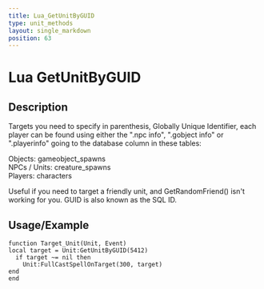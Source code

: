 ```yaml
---
title: Lua_GetUnitByGUID
type: unit_methods
layout: single_markdown
position: 63
---
```


# Lua GetUnitByGUID

## Description

Targets you need to specify in parenthesis, Globally Unique Identifier, each player can be found using either the ".npc info", ".gobject info" or ".playerinfo" going to the database column in these tables:

Objects: gameobject_spawns              
NPCs / Units: creature_spawns              
Players: characters              

Useful if you need to target a friendly unit, and GetRandomFriend() isn't working for you. GUID is also known as the SQL ID.

## Usage/Example

```
function Target_Unit(Unit, Event)
local target = Unit:GetUnitByGUID(5412)
  if target ~= nil then
    Unit:FullCastSpellOnTarget(300, target)
end
end
```
